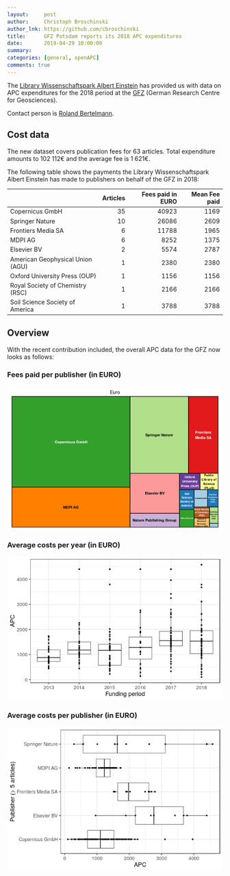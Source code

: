 ```yaml
---
layout:     post
author:     Christoph Broschinski
author_lnk: https://github.com/cbroschinski
title:      GFZ Potsdam reports its 2018 APC expenditures
date:       2019-04-29 10:00:00
summary:    
categories: [general, openAPC]
comments: true
---
```





The [Library Wissenschaftspark Albert Einstein](http://bib.telegrafenberg.de/en/library-wissenschaftspark-albert-einstein/) has provided us with data on APC expenditures for the 2018 period at the [GFZ](https://www.gfz-potsdam.de/en/home/) (German Research Centre for Geosciences).

Contact person is [Roland Bertelmann](http://www.gfz-potsdam.de/en/scientific-infrastructure/library-information-services/staff/profil/roland-bertelmann/).

## Cost data



The new dataset covers publication fees for 63 articles. Total expenditure amounts to 102 112€ and the average fee is 1 621€.

The following table shows the payments the Library Wissenschaftspark Albert Einstein has made to publishers on behalf of the GFZ in 2018:



|                                 | Articles| Fees paid in EURO| Mean Fee paid|
|:--------------------------------|--------:|-----------------:|-------------:|
|Copernicus GmbH                  |       35|             40923|          1169|
|Springer Nature                  |       10|             26086|          2609|
|Frontiers Media SA               |        6|             11788|          1965|
|MDPI AG                          |        6|              8252|          1375|
|Elsevier BV                      |        2|              5574|          2787|
|American Geophysical Union (AGU) |        1|              2380|          2380|
|Oxford University Press (OUP)    |        1|              1156|          1156|
|Royal Society of Chemistry (RSC) |        1|              2166|          2166|
|Soil Science Society of America  |        1|              3788|          3788|

## Overview

With the recent contribution included, the overall APC data for the GFZ now looks as follows:

### Fees paid per publisher (in EURO)

![plot of chunk tree_gfz_2019_04_29_full](/figure/tree_gfz_2019_04_29_full-1.png)

###  Average costs per year (in EURO)

![plot of chunk box_gfz_2019_04_29_year_full](/figure/box_gfz_2019_04_29_year_full-1.png)

###  Average costs per publisher (in EURO)

![plot of chunk box_gfz_2019_04_29_publisher_full](/figure/box_gfz_2019_04_29_publisher_full-1.png)
